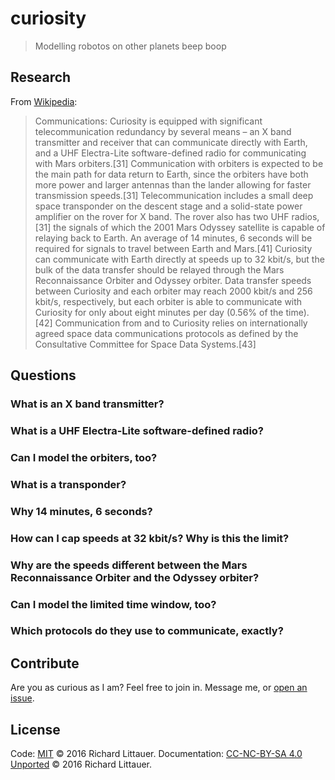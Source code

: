 # curiosity

> Modelling robotos on other planets beep boop

## Research

From [Wikipedia](https://en.wikipedia.org/wiki/Curiosity_(rover)):

> Communications: Curiosity is equipped with significant telecommunication redundancy by several means – an X band transmitter and receiver that can communicate directly with Earth, and a UHF Electra-Lite software-defined radio for communicating with Mars orbiters.[31] Communication with orbiters is expected to be the main path for data return to Earth, since the orbiters have both more power and larger antennas than the lander allowing for faster transmission speeds.[31] Telecommunication includes a small deep space transponder on the descent stage and a solid-state power amplifier on the rover for X band. The rover also has two UHF radios,[31] the signals of which the 2001 Mars Odyssey satellite is capable of relaying back to Earth. An average of 14 minutes, 6 seconds will be required for signals to travel between Earth and Mars.[41] Curiosity can communicate with Earth directly at speeds up to 32 kbit/s, but the bulk of the data transfer should be relayed through the Mars Reconnaissance Orbiter and Odyssey orbiter. Data transfer speeds between Curiosity and each orbiter may reach 2000 kbit/s and 256 kbit/s, respectively, but each orbiter is able to communicate with Curiosity for only about eight minutes per day (0.56% of the time).[42] Communication from and to Curiosity relies on internationally agreed space data communications protocols as defined by the Consultative Committee for Space Data Systems.[43]

## Questions

### What is an X band transmitter?

### What is a UHF Electra-Lite software-defined radio?

### Can I model the orbiters, too?

### What is a transponder?

### Why 14 minutes, 6 seconds?

### How can I cap speeds at 32 kbit/s? Why is this the limit?

### Why are the speeds different between the Mars Reconnaissance Orbiter and the Odyssey orbiter?

### Can I model the limited time window, too?

### Which protocols do they use to communicate, exactly?

## Contribute

Are you as curious as I am? Feel free to join in. Message me, or [open an issue](//github.com/RichardLitt/curiousity/issues/new).

## License

Code: [MIT](https://opensource.org/licenses/MIT) © 2016 Richard Littauer.
Documentation: [CC-NC-BY-SA 4.0 Unported](https://creativecommons.org/licenses/by-nc-sa/4.0/) © 2016 Richard Littauer.
